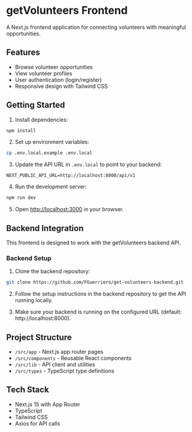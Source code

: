 # getVolunteers Frontend

A Next.js frontend application for connecting volunteers with meaningful opportunities.

## Features

- Browse volunteer opportunities
- View volunteer profiles
- User authentication (login/register)
- Responsive design with Tailwind CSS

## Getting Started

1. Install dependencies:
```bash
npm install
```

2. Set up environment variables:
```bash
cp .env.local.example .env.local
```

3. Update the API URL in `.env.local` to point to your backend:
```
NEXT_PUBLIC_API_URL=http://localhost:8000/api/v1
```

4. Run the development server:
```bash
npm run dev
```

5. Open [http://localhost:3000](http://localhost:3000) in your browser.

## Backend Integration

This frontend is designed to work with the getVolunteers backend API.

### Backend Setup

1. Clone the backend repository:
```bash
git clone https://github.com/FGuerriero/get-volunteers-backend.git
```

2. Follow the setup instructions in the backend repository to get the API running locally.

3. Make sure your backend is running on the configured URL (default: http://localhost:8000).

## Project Structure

- `/src/app` - Next.js app router pages
- `/src/components` - Reusable React components
- `/src/lib` - API client and utilities
- `/src/types` - TypeScript type definitions

## Tech Stack

- Next.js 15 with App Router
- TypeScript
- Tailwind CSS
- Axios for API calls